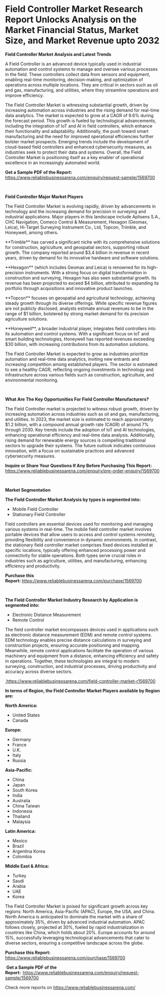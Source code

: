 <p><h1>Field Controller Market Research Report Unlocks Analysis on the Market Financial Status, Market Size, and Market Revenue upto 2032</h1></p><p><strong>Field Controller Market Analysis and Latest Trends</strong></p>
<p><p>A Field Controller is an advanced device typically used in industrial automation and control systems to manage and oversee various processes in the field. These controllers collect data from sensors and equipment, enabling real-time monitoring, decision-making, and optimization of operations across multiple locations. They are critical in sectors such as oil and gas, manufacturing, and utilities, where they streamline operations and improve efficiency.</p><p>The Field Controller Market is witnessing substantial growth, driven by increasing automation across industries and the rising demand for real-time data analytics. The market is expected to grow at a CAGR of 9.6% during the forecast period. This growth is fueled by technological advancements, including the integration of IoT and AI in field controllers, which enhance their functionality and adaptability. Additionally, the push toward smart manufacturing and the need for improved operational efficiencies further bolster market prospects. Emerging trends include the development of cloud-based field controllers and enhanced cybersecurity measures, as industries seek to protect their data and systems. Overall, the Field Controller Market is positioning itself as a key enabler of operational excellence in an increasingly automated world.</p></p>
<p><strong>Get a Sample PDF of the Report:&nbsp;</strong> <a href="https://www.reliablebusinessarena.com/enquiry/request-sample/1569700?utm_campaign=3531&utm_medium=2&utm_source=Github&utm_content=ia&utm_term=25032025&utm_id=field-controller">https://www.reliablebusinessarena.com/enquiry/request-sample/1569700</a></p>
<p>&nbsp;</p>
<p><strong>Field Controller Major Market Players</strong></p>
<p><p>The Field Controller Market is evolving rapidly, driven by advancements in technology and the increasing demand for precision in surveying and industrial applications. Major players in this landscape include Aplisens S.A., CHC Navigation, Comeco Control & Measurement, Hexagon (Geomax, Leica), Hi-Target Surveying Instrument Co., Ltd, Topcon, Trimble, and Honeywell, among others.</p><p>**Trimble** has carved a significant niche with its comprehensive solutions for construction, agriculture, and geospatial sectors, supporting robust growth. The company reported around $3.4 billion in revenue in recent years, driven by demand for its innovative hardware and software solutions.</p><p>**Hexagon** (which includes Geomax and Leica) is renowned for its high-precision instruments. With a strong focus on digital transformation in construction and surveying, Hexagon has also seen substantial growth. Its revenue has been projected to exceed $4 billion, attributed to expanding its portfolio through acquisitions and innovative product launches.</p><p>**Topcon** focuses on geospatial and agricultural technology, achieving steady growth through its diverse offerings. While specific revenue figures are not publicly disclosed, analysts estimate annual revenues to be in the range of $1 billion, bolstered by strong market demand for its precision agriculture solutions.</p><p>**Honeywell**, a broader industrial player, integrates field controllers into its automation and control systems. With a significant focus on IoT and smart building technologies, Honeywell has reported revenues exceeding $30 billion, with increasing contributions from its automation solutions.</p><p>The Field Controller Market is expected to grow as industries prioritize automation and real-time data analytics, inviting new entrants and increasing competition among established players. The sector is estimated to see a healthy CAGR, reflecting ongoing investments in technology and infrastructure across various fields such as construction, agriculture, and environmental monitoring.</p></p>
<p>&nbsp;</p>
<p><strong>What Are The Key Opportunities For Field Controller Manufacturers?</strong></p>
<p><p>The Field Controller market is projected to witness robust growth, driven by increasing automation across industries such as oil and gas, manufacturing, and utilities. In 2023, the market size is estimated to reach approximately $1.2 billion, with a compound annual growth rate (CAGR) of around 7% through 2030. Key trends include the adoption of IoT and AI technologies, enhancing operational efficiency and real-time data analysis. Additionally, rising demand for renewable energy sources is compelling traditional sectors to upgrade their systems. The future outlook indicates continuous innovation, with a focus on sustainable practices and advanced cybersecurity measures.</p></p>
<p><strong>Inquire or Share Your Questions If Any Before Purchasing This Report:</strong> <a href="https://www.reliablebusinessarena.com/enquiry/pre-order-enquiry/1569700?utm_campaign=3531&utm_medium=2&utm_source=Github&utm_content=ia&utm_term=25032025&utm_id=field-controller">https://www.reliablebusinessarena.com/enquiry/pre-order-enquiry/1569700</a></p>
<p>&nbsp;</p>
<p><strong>Market Segmentation</strong></p>
<p><strong>The Field Controller Market Analysis by types is segmented into:</strong></p>
<p><ul><li>Mobile Field Controller</li><li>Stationary Field Controller</li></ul></p>
<p><p>Field controllers are essential devices used for monitoring and managing various systems in real-time. The mobile field controller market involves portable devices that allow users to access and control systems remotely, providing flexibility and convenience in dynamic environments. In contrast, the stationary field controller market comprises fixed devices installed at specific locations, typically offering enhanced processing power and connectivity for stable operations. Both types serve crucial roles in industries such as agriculture, utilities, and manufacturing, enhancing efficiency and productivity.</p></p>
<p><strong>Purchase this Report:&nbsp;</strong><a href="https://www.reliablebusinessarena.com/purchase/1569700?utm_campaign=3531&utm_medium=2&utm_source=Github&utm_content=ia&utm_term=25032025&utm_id=field-controller">https://www.reliablebusinessarena.com/purchase/1569700</a></p>
<p>&nbsp;</p>
<p><strong>The Field Controller Market Industry Research by Application is segmented into:</strong></p>
<p><ul><li>Electronic Distance Measurement</li><li>Remote Control</li></ul></p>
<p><p>The field controller market encompasses devices used in applications such as electronic distance measurement (EDM) and remote control systems. EDM technology enables precise distance calculations in surveying and construction projects, ensuring accurate positioning and mapping. Meanwhile, remote control applications facilitate the operation of various machinery and equipment from a distance, enhancing efficiency and safety in operations. Together, these technologies are integral to modern surveying, construction, and industrial processes, driving productivity and accuracy across diverse sectors.</p></p>
<p><a href="https://www.reliablebusinessarena.com/field-controller-market-r1569700?utm_campaign=3531&utm_medium=2&utm_source=Github&utm_content=ia&utm_term=25032025&utm_id=field-controller">&nbsp;https://www.reliablebusinessarena.com/field-controller-market-r1569700</a></p>
<p><strong>In terms of Region, the Field Controller Market Players available by Region are:</strong></p>
<p>
    <p> <strong> North America: </strong>
        <ul>
            <li>United States</li>
            <li>Canada</li>
        </ul>
        </p> 
    <p> <strong> Europe: </strong>
        <ul>
            <li>Germany</li>
            <li>France</li>
            <li>U.K.</li>
            <li>Italy</li>
            <li>Russia</li>
        </ul>
        </p> 
    <p> <strong> Asia-Pacific: </strong>
        <ul>
            <li>China</li>
            <li>Japan</li>
            <li>South Korea</li>
            <li>India</li>
            <li>Australia</li>
            <li>China Taiwan</li>
            <li>Indonesia</li>
            <li>Thailand</li>
            <li>Malaysia</li>
        </ul>
        </p> 
    <p> <strong> Latin America: </strong>
        <ul>
            <li>Mexico</li>
            <li>Brazil</li>
            <li>Argentina Korea</li>
            <li>Colombia</li>
        </ul>
        </p> 
    <p> <strong> Middle East & Africa: </strong>
        <ul>
            <li>Turkey</li>
            <li>Saudi</li>
            <li>Arabia</li>
            <li>UAE</li>
            <li>Korea</li>
        </ul>
    </p>
    </p>
<p><p>The Field Controller Market is poised for significant growth across key regions: North America, Asia-Pacific (APAC), Europe, the USA, and China. North America is anticipated to dominate the market with a share of approximately 35%, driven by advanced industrial automation. APAC follows closely, projected at 30%, fueled by rapid industrialization in countries like China, which holds about 20%. Europe accounts for around 15%, successfully leveraging technological advancements that cater to diverse sectors, ensuring a competitive landscape across the globe.</p></p>
<p><strong>Purchase this Report: </strong><a href="https://www.reliablebusinessarena.com/purchase/1569700?utm_campaign=3531&utm_medium=2&utm_source=Github&utm_content=ia&utm_term=25032025&utm_id=field-controller">https://www.reliablebusinessarena.com/purchase/1569700</a></p>
<p>&nbsp;<strong>Get a Sample PDF of the Report:&nbsp;&nbsp;</strong><a href="https://www.reliablebusinessarena.com/enquiry/request-sample/1569700?utm_campaign=3531&utm_medium=2&utm_source=Github&utm_content=ia&utm_term=25032025&utm_id=field-controller">https://www.reliablebusinessarena.com/enquiry/request-sample/1569700</a></p>
<p><strong></strong></p>
<p>Check more reports on <a href="https://www.reliablebusinessarena.com/?utm_campaign=3531&utm_medium=2&utm_source=Github&utm_content=ia&utm_term=25032025&utm_id=field-controller">https://www.reliablebusinessarena.com/</a></p>